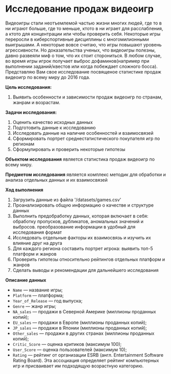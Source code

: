 # Исследование продаж видеоигр

Видеоигры стали неотъемлемой частью жизни многих людей, где то в ни играют больше, где то меньше, ктото в ни играет для расслабления, а ктото для концентрации или чтобы проверить себя. Некоторые игры переросли в киберспортивные дисциплины с многомилионными выигрышами. 
А некоторые вовсе считаю, что игры повышают уровень агрессивности. Но доказательства ученых, что видеоигры полезны, давно развеяли миф о том, что их стоит сторониться. В любом случае, во время игры игрок получает выброс дофаминов(например при выполнении заданий/квестов или когда побеждает сложного босса).
Представляю Вам свое исследование посвященое статистике продаж видеоигр по всему миру до 2016 года.

**Цель исследования:** 
1. Выявить особенности и зависимости продаж видеоигр по странам, жанрам и возрастам.


**Задачи исследования:**
1. Оценить качество исходных данных
2. Подготовить данные к исследованию
3. Исследовать данные на наличие особенностей и взаимосвязей
4. Сформировать портрет среднестатистического покупателя игр по регионам
5. Сформулировать и проверить некоторые гипотезы

**Объектом исследования** является статистика продаж видеоигр по всему миру.

**Предметом исследования** является комплекс методик для обработки и анализа отдельных данных и их взаимосвязей

**Ход выполнения**
1. Загрузить данные из файла '/datasets/games.csv'
2. Проанализировать общую информацию о качестве и структуре данных
3. Выполнить предобработку данных, которая включает в себя: обработку пропусков, дубликатов, аномальных значений и выбросов. преобразование информации в удобный для исследования формат
4. Исследовать отдельные факторы их взаимосвязь и изучить их влияние друг на друга
5. Для каждого региона составить портрет игрока: выявить топ-5 платформ и жанров
6. Проверить гипотезы относительно рейтингов отдельных платформ и жанров
5. Сделать выводы и рекомендации для дальнейшего исследования

**Описание данных**
- `Name` — название игры;
- `Platform` — платформа;
- `Year_of_Release` — год выпуска;
- `Genre` — жанр игры;
- `NA_sales` — продажи в Северной Америке (миллионы проданных копий);
- `EU_sales` — продажи в Европе (миллионы проданных копий);
- `JP_sales` — продажи в Японии (миллионы проданных копий);
- `Other_sales` — продажи в других странах (миллионы проданных копий);
- `Critic_Score` — оценка критиков (максимум 100);
- `User_Score` — оценка пользователей (максимум 10);
- `Rating` — рейтинг от организации ESRB (англ. Entertainment Software Rating Board). Эта ассоциация определяет рейтинг компьютерных игр и присваивает им подходящую возрастную категорию.
